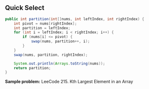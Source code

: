 ## Quick Select

```java
public int partition(int[]nums, int leftIndex, int rightIndex) {
    int pivot = nums[rightIndex];
    int partition = leftIndex;
    for (int i = leftIndex; i < rightIndex; i++) {
        if (nums[i] <= pivot) {
            swap(nums, partition++, i);
        }
    }
    swap(nums, partition, rightIndex);

    System.out.println(Arrays.toString(nums));
    return partition;
}
```
**Sample problem:** LeeCode 215. Kth Largest Element in an Array




